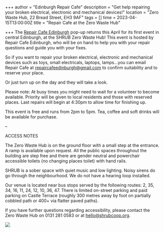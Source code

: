 +++
author = "Edinburgh Repair Cafe"
description = "Get help repairing your broken electrical, electronic and mechanical devices!"
location = "Zero Waste Hub, 22 Bread Street, EH3 9AF"
tags = []
time = 2023-04-15T13:00:00Z
title = "Repair Cafe at the Zero Waste Hub"

+++
The [Repair Cafe Edinburgh](https://www.facebook.com/RepairCafeEdinburgh) pop-up returns this April for its first event in central Edinburgh, at the SHRUB Zero Waste Hub! This event is hosted by Repair Cafe Edinburgh, who will be on hand to help you with your repair questions and guide you with your fixes.

So if you want to repair your broken electrical, electronic and mechanical devices such as toys, small electricals, laptops, lamps…you can email Repair Cafe at repaircafeedinburgh@gmail.com to confirm suitability and to reserve your place.

Or just turn up on the day and they will take a look.

Please note: At busy times you might need to wait for a volunteer to become available. Priority will be given to local residents and those with reserved places. Last repairs will begin at 4:30pm to allow time for finishing up.

This event is free and runs from 2pm to 5pm. Tea, coffee and soft drinks will be available for purchase.

–

ACCESS NOTES

The Zero Waste Hub is on the ground floor with a small step at the entrance. A ramp is available upon request. All the public spaces throughout the building are step free and there are gender neutral and powerchair accessible toilets (no changing places toilet) with hand rails.

SHRUB is a sober space with quiet music and low lighting. Noisy sirens do go through the neighbourhood. We do not have a hearing loop installed.

Our venue is located near bus stops served by the following routes: 2, 35, 34, 16, 11, 24, 12, 10, 36, 47. There is limited on-street parking and paid parking on Castle Terrace (roughly 300 metres away by foot on partially cobbled path or 400+ via flatter paved paths).

If you have further questions regarding accessibility, please contact the Zero Waste Hub on 0131 281 0583 or at hello@shrubcoop.org.

![](https://res.cloudinary.com/shrub-co-op/image/upload/v1680182386/shrubcoop.org/media/338252286_765437335098928_4179472019816120217_n_imsclx.jpg)